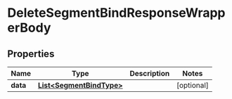 

# DeleteSegmentBindResponseWrapperBody


## Properties

Name | Type | Description | Notes
------------ | ------------- | ------------- | -------------
**data** | [**List&lt;SegmentBindType&gt;**](SegmentBindType.md) |  |  [optional]



